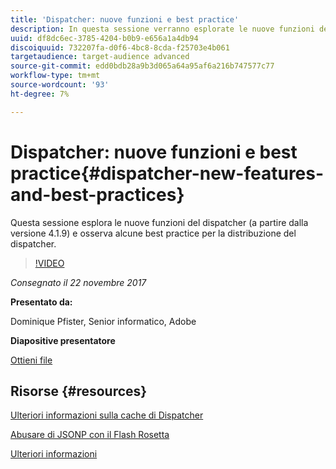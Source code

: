 ```yaml
---
title: 'Dispatcher: nuove funzioni e best practice'
description: In questa sessione verranno esplorate le nuove funzioni del dispatcher (a partire dalla versione 4.1.9) e verranno esaminate alcune best practice per la distribuzione del dispatcher.
uuid: df8dc6ec-3785-4204-b0b9-e656a1a4db94
discoiquuid: 732207fa-d0f6-4bc8-8cda-f25703e4b061
targetaudience: target-audience advanced
source-git-commit: edd0bdb28a9b3d065a64a95af6a216b747577c77
workflow-type: tm+mt
source-wordcount: '93'
ht-degree: 7%

---
```


# Dispatcher: nuove funzioni e best practice{#dispatcher-new-features-and-best-practices}

Questa sessione esplora le nuove funzioni del dispatcher (a partire dalla versione 4.1.9) e osserva alcune best practice per la distribuzione del dispatcher.

>[!VIDEO](https://video.tv.adobe.com/v/20842/?quality=9)

*Consegnato il 22 novembre 2017*

**Presentato da:**

Dominique Pfister, Senior informatico, Adobe

**Diapositive presentatore**

[Ottieni file](assets/dispatcher-aemgemsnov2017.pdf)

## Risorse {#resources}

[Ulteriori informazioni sulla cache di Dispatcher](https://github.com/cqsupport/webinar-dispatchercache)

[Abusare di JSONP con il Flash Rosetta](https://miki.it/blog/2014/7/8/abusing-jsonp-with-rosetta-flash/)

[Ulteriori informazioni](https://adobe-consulting-services.github.io/acs-aem-commons/features/dispatcher-ttl/index.html)

<!--
[Get back to the Overview](https://helpx.adobe.com/experience-manager/kt/eseminars/gems/aem-index.html)
-->
